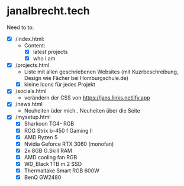 # janalbrecht.tech
Need to to:

   - [x] /index.html:
       - Content:
          - [x] latest projects
          - [x] who i am
   - [x] /projects.html
       - Liste mit allen geschriebenen Websites (mit Kuzrbeschreibung, Design wie Fächer bei Homburgschule.de) 
       - [x] kleine Icons für jedes Projekt
   - [x] /socials.html
       - verändern der CSS von https://jans.links.netlify.app
   - [x] /news.html
       - Neuheiten üder mich.. Neuheiten über die Seite
   - [x] /mysetup.html
       - [x] Sharkoon TG4- RGB
       - [x] ROG Strix b-450 f Gaming II
       - [x] AMD Ryzen 5
       - [x] Nvidia Geforce RTX 3060 (monofan)
       - [x] 2x 8GB G.Skill RAM
       - [x] AMD cooling fan RGB
       - [x] WD_Black 1TB m.2 SSD
       - [x] Thermaltake Smart RGB 600W
       - [x] BenQ GW2480